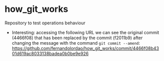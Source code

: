 # how_git_works
Repository to test operations behaviour

* Interesting: accessing the following URL we can see the original commit (4466f08) that has been replaced by the commit (f2011b9) after changing the message with the command `git commit --amend`: https://github.com/fernandolordao/how_git_works/commit/4466f08b4301d619ac8033138badea0b0be9e926
